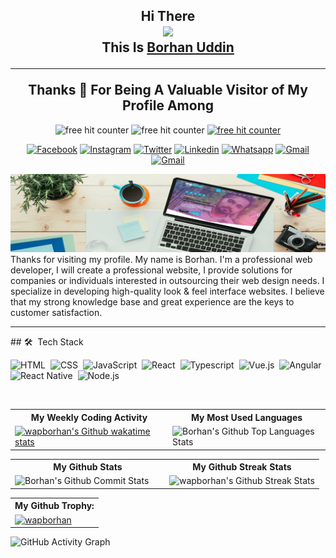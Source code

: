 <h2 align="center"> 
  Hi There 
  <br>
  <img src="https://media.giphy.com/media/hvRJCLFzcasrR4ia7z/giphy.gif" width="60px"/>
    <br>
   This Is <a href="https://www.wapborhan.com">Borhan Uddin</a>
   <hr>
  Thanks 💙 For Being A Valuable Visitor of My Profile Among
  </h2>
  <p align="center">
    <img src="https://img.shields.io/github/followers/wapborhan?label=Follow&style=social" border="0" title="free hit counter" alt="free hit counter"/>
    <img src="https://gpvc.arturio.dev/wapborhan" border="0" title="free hit counter" alt="free hit counter"/>
   <a href="https://wakatime.com/@wapborhan"> <img src="https://wakatime.com/badge/user/59d9f170-5e15-4b6c-8acd-f8cd5d8bb365.svg" border="0" title="free hit counter" alt="free hit counter"/></a>
  </p>
<p align='center'>

<a href="https://twitter.com/wapborhan" target="blank">
  <img src="https://img.shields.io/badge/Facebook-1877F2?style=for-the-badge&logo=facebook&logoColor=white"  alt="Facebook"/></a>
<a href="https://twitter.com/wapborhan" target="blank">
  <img src="https://img.shields.io/badge/Instagram-E4405F?style=for-the-badge&logo=instagram&logoColor=white"  alt="Instagram"/></a>
<a href="https://twitter.com/wapborhan" target="blank">
  <img src="https://img.shields.io/badge/Twitter-1DA1F2?style=for-the-badge&logo=twitter&logoColor=white"  alt="Twitter"/></a>
<a href="https://twitter.com/wapborhan" target="blank">
  <img src="https://img.shields.io/badge/LinkedIn-0077B5?style=for-the-badge&logo=linkedin&logoColor=white"  alt="Linkedin"/></a>
<a href="https://twitter.com/wapborhan" target="blank">
  <img src="https://img.shields.io/badge/WhatsApp-25D366?style=for-the-badge&logo=whatsapp&logoColor=white"  alt="Whatsapp"/></a>
<a href="https://twitter.com/wapborhan" target="blank">
  <img src="https://img.shields.io/badge/Gmail-D14836?style=for-the-badge&logo=gmail&logoColor=white"  alt="Gmail"/></a>
<a href="https://twitter.com/wapborhan" target="blank">
  <img src="https://img.shields.io/badge/Website-3423A6?style=for-the-badge&logo=Anaconda&logoColor=white"  alt="Gmail"/> </a>

</p>
<img src="https://github.com/wapborhan/wapborhan/blob/main/1612431913167.jpg?raw=true"/>
Thanks for visiting my profile. My name is Borhan. I'm a professional web developer, І will create a professional website, I provide solutions for companies or individuals interested in outsourcing their web design needs. I specialize in developing high-quality look & feel interface websites. I believe that my strong knowledge base and great experience are the keys to customer satisfaction.

<hr>
## 🛠 &nbsp;Tech Stack

![HTML](https://img.shields.io/badge/-HTML-05122A?style=flat&logo=HTML5)&nbsp;
![CSS](https://img.shields.io/badge/-CSS-05122A?style=flat&logo=CSS3&logoColor=1572B6)&nbsp;
![JavaScript](https://img.shields.io/badge/-JavaScript-05122A?style=flat&logo=javascript)&nbsp;
![React](https://img.shields.io/badge/-React-05122A?style=flat&logo=react)&nbsp;
![Typescript](https://img.shields.io/badge/TypeScript-007ACC?style=flat&logo=typescript&logoColor=1572B6)&nbsp;
![Vue.js](https://img.shields.io/badge/Vue.js-35495E?style=flat&logo=vue.js&logoColor=4FC08D)&nbsp;
![Angular](https://img.shields.io/badge/Angular-DD0031?style=flat&logo=angular&logoColor=white)&nbsp;
![React Native](https://img.shields.io/badge/React_Native-20232A?style=flat&logo=react&logoColor=61DAFB)&nbsp;
![Node.js](https://img.shields.io/badge/-Node.js-05122A?style=flat&logo=node.js)&nbsp;

<br />

<table align="center" width="100%">
  <tr>
  <th>My Weekly Coding Activity</th>
  <th>My Most Used Languages</th>
  </tr>
  <tr>
  <td width="50%"> <a href="https://wakatime.com/@wapborhan"><img src="https://github-readme-stats.vercel.app/api/wakatime?username=wapborhan" alt="wapborhan's Github wakatime stats" height="auto" width="500px"></a></td>
  <td width="50%">  <img src="https://github-readme-stats-showrin.vercel.app/api/top-langs/?username=wapborhan&layout=compact&langs_count=10&hide=html,css" alt="Borhan's Github Top Languages Stats" width="500px height="auto"></td>
  </tr>
</table> 


<table align="center" width="100%">
  <tr>
  <th>My Github Stats</th>
  <th>My Github Streak Stats</th>
  </tr>
  <tr>
  <td width="50%">
    <img src="https://github-readme-stats-showrin.vercel.app/api?username=wapborhan&include_all_commits=true&count_private=true&show_icons=true" alt="Borhan's Github Commit Stats" height="170em">
  </td>
  <td width="50%"> 
     <img src="https://github-readme-streak-stats.herokuapp.com/?user=wapborhan" alt="wapborhan's Github Streak Stats" height="180em">
  </td>
  </tr>
</table> 

<table align="center">
  <tr>
<!--  <th> My Metrics:</th> -->
  <th> My Github Trophy:</th>
  </tr>
  <tr>
 <!--  <td><img src="https://metrics.lecoq.io/wapborhan" alt="wapborhan's Github Metrics"></td>-->
  <td><a href="https://github.com/ryo-ma/github-profile-trophy"><img src="https://github-profile-trophy.vercel.app/?username=wapborhan&column=4&margin-w=15&margin-h=15" alt="wapborhan" /></a></td>
  </tr>
</table>

![GitHub Activity Graph](https://activity-graph.herokuapp.com/graph?username=wapborhan)  
